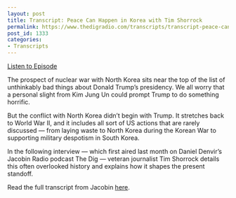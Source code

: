 ```yaml
---
layout: post
title: Transcript: Peace Can Happen in Korea with Tim Shorrock
permalink: https://www.thedigradio.com/transcripts/transcript-peace-can-happen-in-korea-with-tim-shorrock/index.html
post_id: 1333
categories: 
- Transcripts
---
```


[Listen to Episode](https://www.thedigradio.com/podcast/peace-can-happen-in-korea-with-tim-shorrock/)

The prospect of nuclear war with North Korea sits near the top of the list of unthinkably bad things about Donald Trump’s presidency. We all worry that a personal slight from Kim Jung Un could prompt Trump to do something horrific.

But the conflict with North Korea didn’t begin with Trump. It stretches back to World War II, and it includes all sort of US actions that are rarely discussed — from laying waste to North Korea during the Korean War to supporting military despotism in South Korea.

In the following interview — which first aired last month on Daniel Denvir’s Jacobin Radio podcast The Dig — veteran journalist Tim Shorrock details this often overlooked history and explains how it shapes the present standoff.

Read the full transcript from Jacobin 
[here](https://www.jacobinmag.com/2018/01/trump-north-korea-nuclear-weapons).